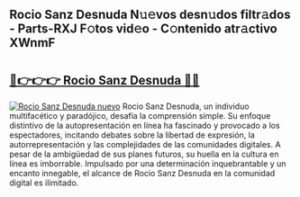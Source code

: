 ## Rocio Sanz Desnuda N𝚞𝚎vos desn𝚞dos filtr𝚊dos - Parts-RXJ F𝚘tos vid𝚎o - C𝚘ntenido atr𝚊ctivo XWnmF

# <h2><a href="http://mbcsemb.tromn.icu/?c=Rocio+Sanz+Desnuda">🔗👉👉👉 Rocio Sanz Desnuda 🔗🔗</a></h2>

[![Rocio Sanz Desnuda nuevo](https://i.imgur.com/pEAQMta.gif)](http://mbcsemb.tromn.icu/?c=Rocio+Sanz+Desnuda)
Rocio Sanz Desnuda, un individuo multifacético y paradójico, desafía la comprensión simple. Su enfoque distintivo de la autopresentación en línea ha fascinado y provocado a los espectadores, incitando debates sobre la libertad de expresión, la autorrepresentación y las complejidades de las comunidades digitales. A pesar de la ambigüedad de sus planes futuros, su huella en la cultura en línea es imborrable. Impulsado por una determinación inquebrantable y un encanto innegable, el alcance de Rocio Sanz Desnuda en la comunidad digital es ilimitado.
